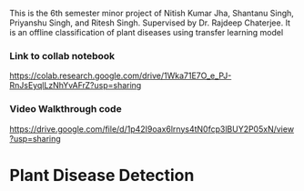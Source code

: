 This is the 6th semester minor project of  Nitish Kumar Jha, Shantanu Singh, Priyanshu Singh, and Ritesh Singh. Supervised by Dr. Rajdeep Chaterjee. It is an offline classification of plant diseases using transfer learning model

### Link to collab notebook
https://colab.research.google.com/drive/1Wka71E7O_e_PJ-RnJsEyqlLzNhYvAFrZ?usp=sharing

### Video Walkthrough code
https://drive.google.com/file/d/1p42I9oax6lrnys4tN0fcp3lBUY2P05xN/view?usp=sharing

# Plant Disease Detection
